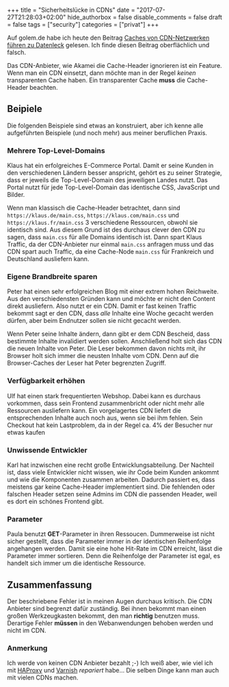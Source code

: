 +++
title = "Sicherheitslücke in CDNs"
date = "2017-07-27T21:28:03+02:00"
hide_authorbox = false
disable_comments = false
draft = false
tags = ["security"]
categories = ["privat"]
+++

Auf golem.de habe ich heute den Beitrag [Caches von CDN-Netzwerken führen zu Datenleck] gelesen.
Ich finde diesen Beitrag oberflächlich und falsch.

Das CDN-Anbieter, wie Akamei die Cache-Header ignorieren ist ein Feature. Wenn man ein CDN einsetzt,
dann möchte man in der Regel _keinen_ transparenten Cache haben. Ein transparenter Cache **muss** die
Cache-Header beachten.

## Beipiele

Die folgenden Beispiele sind etwas an konstruiert, aber ich kenne alle aufgeführten Beispiele
(und noch mehr) aus meiner beruflichen Praxis. 

### Mehrere Top-Level-Domains
Klaus hat ein erfolgreiches E-Commerce Portal. Damit er seine Kunden in den verschiedenen Ländern
besser anspricht, gehört es zu seiner Strategie, dass er jeweils die Top-Level-Domain des jeweiligen
Landes nutzt. Das Portal nutzt für jede Top-Level-Domain das identische CSS, JavaScript und Bilder.

Wenn man klassisch die Cache-Header betrachtet, dann sind `https://klaus.de/main.css`, 
`https://klaus.com/main.css` und `https://klaus.fr/main.css` 3 verschiedene Ressourcen,
obwohl sie identisch sind. Aus diesem Grund ist des durchaus clever den CDN zu sagen, dass `main.css`
für alle Domains identisch ist. Dann spart Klaus Traffic, da der CDN-Anbieter nur einmal `main.css`
anfragen muss und das CDN spart auch Traffic, da eine Cache-Node `main.css` für Frankreich und Deutschland
ausliefern kann.


### Eigene Brandbreite sparen
Peter hat einen sehr erfolgreichen Blog mit einer extrem hohen Reichweite. Aus den verschiedensten Gründen
kann und möchte er nicht den Content direkt ausliefern. Also nutzt er ein CDN. Damit er fast keinen Traffic
bekommt sagt er den CDN, dass _alle_ Inhalte eine Woche gecacht werden dürfen, aber beim Endnutzer sollen
sie nicht gecacht werden.

Wenn Peter seine Inhalte ändern, dann gibt er dem CDN Be­scheid, dass bestimmte Inhalte invalidiert werden
sollen. Anschließend holt sich das CDN die neuen Inhalte von Peter. Die Leser bekommen davon nichts mit,
ihr Browser holt sich immer die neusten Inhalte vom CDN. Denn auf die Browser-Caches der Leser hat Peter
begrenzten Zugriff.


### Verfügbarkeit erhöhen
Ulf hat einen stark frequentierten Webshop. Dabei kann es durchaus vorkommen, dass sein Frontend
zusammenbricht oder nicht mehr alle Ressourcen ausliefern kann. Ein vorgelagertes CDN liefert die
entsprechenden Inhalte auch noch aus, wenn sie bei ihm fehlen. Sein Checkout hat kein Lastproblem,
da in der Regel ca. 4% der Besucher nur etwas kaufen


### Unwissende Entwickler
Karl hat inzwischen eine recht große Entwicklungsabteilung. Der Nachteil ist, dass viele Entwickler
nicht wissen, wie ihr Code beim Kunden ankommt und wie die Komponenten zusammen arbeiten. Dadurch
passiert es, dass meistens gar keine Cache-Header implementiert sind. Die fehlenden oder falschen
Header setzen seine Admins im CDN die passenden Header, weil es dort ein schönes Frontend gibt.


### Parameter
Paula benutzt **GET**-Parameter in ihren Ressoucen. Dummerweise ist nicht sicher gestellt, dass
die Parameter immer in der identischen Reihenfolge angehangen werden. Damit sie eine hohe Hit-Rate
im CDN erreicht, lässt die Parameter immer sortieren. Denn die Reihenfolge der Parameter ist
egal, es handelt sich immer um die identische Ressource.


## Zusammenfassung
Der beschriebene Fehler ist in meinen Augen durchaus kritisch. Die CDN Anbieter sind begrenzt dafür
zuständig. Bei ihnen bekommt man einen großen Werkzeugkasten bekommt, den man **richtig** benutzen
muss. Derartige Fehler **müssen** in den Webanwendungen behoben werden und nicht im CDN.

### Anmerkung
Ich werde von keinen CDN Anbieter bezahlt ;-) Ich weiß aber, wie viel ich mit [HAProxy] und [Varnish]
_repariert_ habe... Die selben Dinge kann man auch mit vielen CDNs machen.


[HAProxy]: http://www.haproxy.org/
[Varnish]: https://varnish-cache.org/
[Caches von CDN-Netzwerken führen zu Datenleck]: https://www.golem.de/news/sicherheitsluecke-caches-von-cdn-netzwerken-fuehren-zu-datenleck-1707-129148.html
